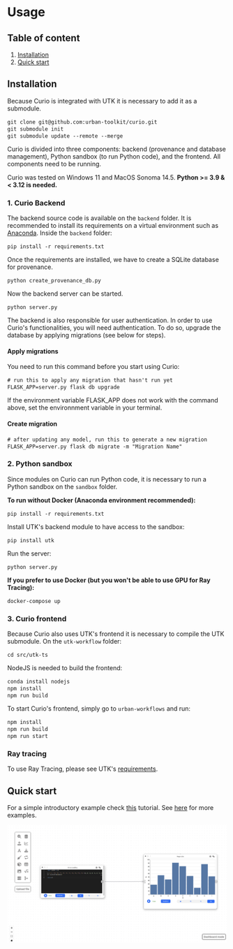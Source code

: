 # Usage

## Table of content
1. [Installation](#installation)
2. [Quick start](#quick-start)

## Installation

Because Curio is integrated with UTK it is necessary to add it as a submodule.

```console
git clone git@github.com:urban-toolkit/curio.git  
git submodule init
git submodule update --remote --merge
```

Curio is divided into three components: backend (provenance and database management), Python sandbox (to run Python code), and the frontend. All components need to be running.

Curio was tested on Windows 11 and MacOS Sonoma 14.5. **Python >= 3.9 & < 3.12 is needed.**

### 1. Curio Backend

The backend source code is available on the `backend` folder. It is recommended to install its requirements on a virtual environment such as [Anaconda](https://anaconda.org). Inside the `backend` folder:

```console
pip install -r requirements.txt
```

Once the requirements are installed, we have to create a SQLite database for provenance.

```console
python create_provenance_db.py
```

Now the backend server can be started.

```console
python server.py
```

The backend is also responsible for user authentication. In order to use Curio's functionalities, you will need authentication. To do so, upgrade the database by applying migrations (see below for steps).

#### Apply migrations

You need to run this command before you start using Curio:

```console
# run this to apply any migration that hasn't run yet
FLASK_APP=server.py flask db upgrade
```

If the environment variable FLASK_APP does not work with the command above, set the environnment variable in your terminal.

#### Create migration

```console
# after updating any model, run this to generate a new migration
FLASK_APP=server.py flask db migrate -m "Migration Name"
```


### 2. Python sandbox

Since modules on Curio can run Python code, it is necessary to run a Python sandbox on the `sandbox` folder.

**To run without Docker (Anaconda environment recommended):**

```console
pip install -r requirements.txt
```

Install UTK's backend module to have access to the sandbox:

```console
pip install utk
```

Run the server:

```console
python server.py
```

**If you prefer to use Docker (but you won't be able to use GPU for Ray Tracing):**

```console
docker-compose up
```

### 3. Curio frontend

Because Curio also uses UTK's frontend it is necessary to compile the UTK submodule. On the `utk-workflow` folder:

```console
cd src/utk-ts
```

NodeJS is needed to build the frontend:

```console
conda install nodejs
npm install
npm run build 
```

To start Curio's frontend, simply go to `urban-workflows` and run:

```console
npm install
npm run build
npm run start
```

### Ray tracing

To use Ray Tracing, please see UTK's [requirements](https://github.com/urban-toolkit/utk).

## Quick start

For a simple introductory example check [this](QUICK-START.md) tutorial. See [here](README.md) for more examples.

![Tutorial](images/final_result.png?raw=true)


